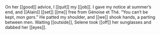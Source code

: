 On her [[good]] advice, I [[quit]] my [[job]]. I gave my notice at summer’s end, and [[Alain]] [[set]] [[me]] free from Génoise et Thé. “You can’t be kept, _mon gars_.” He patted my shoulder, and [[we]] shook hands, a parting between men. Waiting [[outside]], Selene took [[off]] her sunglasses and dabbed her [[eyes]].